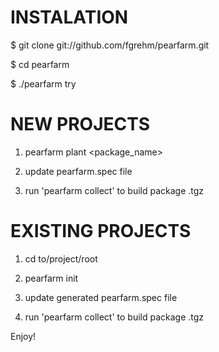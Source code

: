 INSTALATION
=======
 $ git clone git://github.com/fgrehm/pearfarm.git

 $ cd pearfarm

 $ ./pearfarm try


NEW PROJECTS
=======

1. pearfarm plant <package_name>

2. update pearfarm.spec file

3. run 'pearfarm collect' to build package .tgz


EXISTING PROJECTS
=======

1. cd to/project/root

2. pearfarm init

3. update generated pearfarm.spec file

3. run 'pearfarm collect' to build package .tgz


Enjoy!
